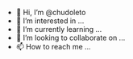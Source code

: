 - 👋 Hi, I’m @chudoleto
- 👀 I’m interested in ...
- 🌱 I’m currently learning ...
- 💞️ I’m looking to collaborate on ...
- 📫 How to reach me ...

<!---
chudoleto/chudoleto is a ✨ special ✨ repository because its `README.md` (this file) appears on your GitHub profile.
You can click the Preview link to take a look at your changes.
--->
